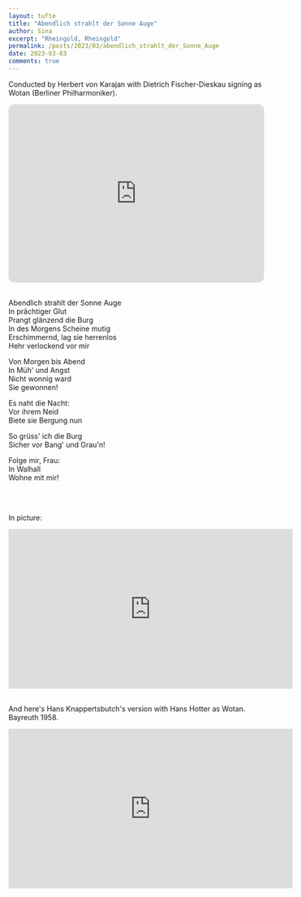 ```yaml
---
layout: tufte
title: "Abendlich strahlt der Sonne Auge"
author: Sina
excerpt: "Rheingold, Rheingold"
permalink: /posts/2023/03/abendlich_strahlt_der_Sonne_Auge
date: 2023-03-03
comments: true
---
```


Conducted by Herbert von Karajan with Dietrich Fischer-Dieskau signing as Wotan (Berliner Philharmoniker). 

<iframe style="border-radius:12px" src="https://open.spotify.com/embed/track/3glBuXuZQOFqOnDwOXGLJ4?utm_source=generator" width="100%" height="352" frameBorder="0" allowfullscreen="" allow="autoplay; clipboard-write; encrypted-media; fullscreen; picture-in-picture" loading="lazy"></iframe>


<br/>
<br/>


Abendlich strahlt der Sonne Auge<br />
In prächtiger Glut<br />
Prangt glänzend die Burg<br />
In des Morgens Scheine mutig<br />
Erschimmernd, lag sie herrenlos<br />
Hehr verlockend vor mir<br />

Von Morgen bis Abend<br />
In Müh' und Angst<br />
Nicht wonnig ward<br />
Sie gewonnen!<br />

Es naht die Nacht:<br />
Vor ihrem Neid<br />
Biete sie Bergung nun<br />

So grüss' ich die Burg<br />
Sicher vor Bang' und Grau'n!<br />

Folge mir, Frau:<br />
In Walhall<br />
Wohne mit mir!<br />


<br/>
<br/>


In picture: 
<iframe width="560" height="315" src="https://www.youtube.com/embed/vewupKFIEAE" title="YouTube video player" frameborder="0" allow="accelerometer; autoplay; clipboard-write; encrypted-media; gyroscope; picture-in-picture; web-share" allowfullscreen></iframe>


<br/>
<br/>

And here's Hans Knappertsbutch's version with Hans Hotter as Wotan. Bayreuth 1958.  

<iframe width="560" height="315" src="https://www.youtube.com/embed/EmDFiLwuovc" title="YouTube video player" frameborder="0" allow="accelerometer; autoplay; clipboard-write; encrypted-media; gyroscope; picture-in-picture; web-share" allowfullscreen></iframe>
